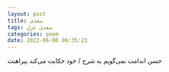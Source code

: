```yaml
---
layout: post
title: سعدی
tags: سعدی غزل
categories: poem
date: 2022-06-06 06:35:23
---
```


حسن اندامت نمی‌گویم به شرح / خود حکایت می‌کند پیراهنت
